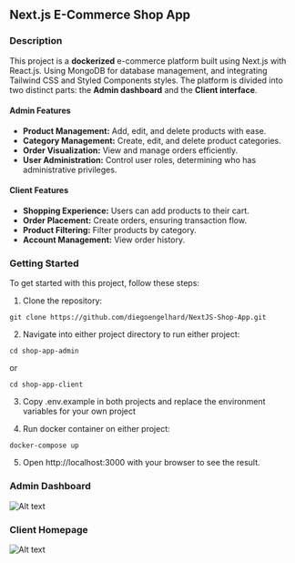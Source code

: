 ## Next.js E-Commerce Shop App

### Description

This project is a __dockerized__ e-commerce platform built using Next.js with React.js. Using MongoDB for database management, and integrating Tailwind CSS and Styled Components styles. The platform is divided into two distinct parts: the __Admin dashboard__ and the __Client interface__.

#### Admin Features
- **Product Management:** Add, edit, and delete products with ease.
- **Category Management:** Create, edit, and delete product categories.
- **Order Visualization:** View and manage orders efficiently.
- **User Administration:** Control user roles, determining who has administrative privileges.

#### Client Features
- **Shopping Experience:** Users can add products to their cart.
- **Order Placement:** Create orders, ensuring transaction flow.
- **Product Filtering:** Filter products by category.
- **Account Management:** View order history.


### Getting Started

To get started with this project, follow these steps:

1. Clone the repository: 
```
git clone https://github.com/diegoengelhard/NextJS-Shop-App.git
```
2. Navigate into either project directory to run either project:
```
cd shop-app-admin
```
or 
```
cd shop-app-client
```
3. Copy .env.example in both projects and replace the environment variables for your own project

4. Run docker container on either project:
```
docker-compose up
```

5. Open http://localhost:3000 with your browser to see the result.


### Admin Dashboard
![Alt text](https://ibb.co/jMqnrn7)

### Client Homepage
![Alt text](https://ibb.co/6YyKy4k)
